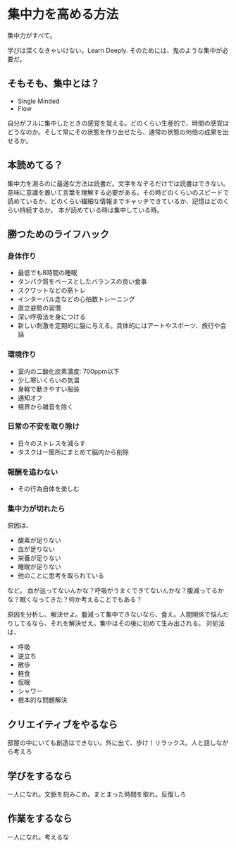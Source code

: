# 集中力を高める方法
集中力がすべて。

学びは深くなきゃいけない。Learn Deeply. そのためには、鬼のような集中が必要だ。

## そもそも、集中とは？
- Single Minded
- Flow

自分がフルに集中したときの感覚を覚える。どのくらい生産的で、時間の感覚はどうなのか。そして常にその状態を作り出せたら、通常の状態の何倍の成果を出せるか。

## 本読めてる？
集中力を測るのに最適な方法は読書だ。文字をなぞるだけでは読書はできない。意味に意識を置いて言葉を理解する必要がある。その時どのくらいのスピードで読めているか、どのくらい繊細な情報までキャッチできているか、記憶はどのくらい持続するか。
本が読めている時は集中している時。

## 勝つためのライフハック

### 身体作り
- 最低でも8時間の睡眠
- タンパク質をベースとしたバランスの良い食事
- スクワットなどの筋トレ
- インターバル走などの心拍数トレーニング
- 直立姿勢の習慣
- 深い呼吸法を身につける
- 新しい刺激を定期的に脳に与える。具体的にはアートやスポーツ、旅行や会話

### 環境作り
- 室内の二酸化炭素濃度: 700ppm以下
- 少し寒いくらいの気温
- 身軽で動きやすい服装
- 通知オフ
- 視界から雑音を除く

### 日常の不安を取り除け
- 日々のストレスを減らす
- タスクは一箇所にまとめて脳内から削除

### 報酬を追わない
- その行為自体を楽しむ

### 集中力が切れたら
原因は、
- 酸素が足りない
- 血が足りない
- 栄養が足りない
- 睡眠が足りない
- 他のことに思考を取られている

など。
血が巡ってないんかな？呼吸がうまくできてないんかな？腹減ってるかな？眠くなってきた？何か考えることでもある？

原因を分析し、解決せよ。腹減って集中できないなら、食え。人間関係で悩んだりしてるなら、それを解決せえ。集中はその後に初めて生み出される。
対処法は、
- 呼吸
- 逆立ち
- 散歩
- 軽食
- 仮眠
- シャワー
- 根本的な問題解決

## クリエイティブをやるなら
部屋の中にいても創造はできない。外に出て、歩け！リラックス。人と話しながら考えろ

## 学びをするなら
一人になれ。文脈を刻みこめ。まとまった時間を取れ。反復しろ

## 作業をするなら
一人になれ。考えるな
  
